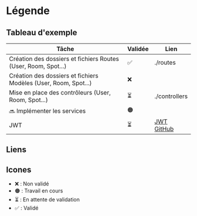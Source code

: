 # Légende

## Tableau d'exemple

| Tâche                                                           | Validée | Lien            |
| --------------------------------------------------------------- | ------- | --------------- |
| Création des dossiers et fichiers Routes (User, Room, Spot...)  | ✅      | ./routes        |
| Création des dossiers et fichiers Modèles (User, Room, Spot...) | ❌      |                 |
| Mise en place des contrôleurs (User, Room, Spot...)             | ⏳      | ./controllers   |
| 🔜 Implémenter les services                                     | 🟠      |                 |
| JWT                                                             | ⏳      | [JWT GitHub][1] |

## Liens

[1]: https://github.com/alexzerah/simplon-node.js-08-2023/blob/dd93cca3e942ecff2dc69332dc54a80864d46184/app.js#L15C1-L15C40

## Icones

- ❌ : Non validé
- 🟠 : Travail en cours
- ⏳ : En attente de validation
- ✅ : Validé
